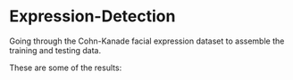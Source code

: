 # Expression-Detection
Going through the Cohn-Kanade facial expression dataset to assemble the training and testing data.

These are some of the results:

